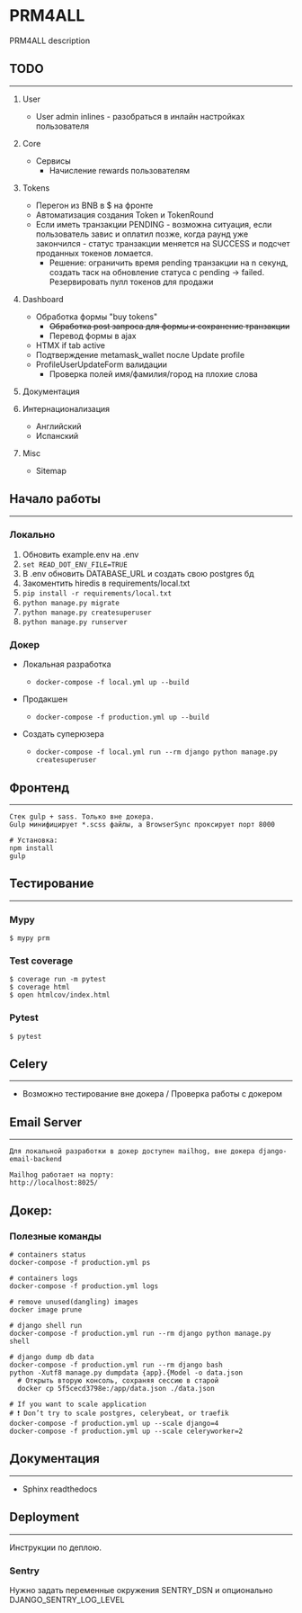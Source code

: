 # PRM4ALL

PRM4ALL description

## TODO
---

1. User
    - User admin inlines - разобраться в инлайн настройках пользователя

2. Core
    - Сервисы
        - Начисление rewards пользователям

3. Tokens
    - Перегон из BNB в $ на фронте
    - Автоматизация создания Token и TokenRound
    - Если иметь транзакции PENDING - возможна ситуация, если пользователь завис и оплатил позже, когда раунд уже закончился - статус транзакции меняется на SUCCESS и подсчет проданных токенов ломается.
        - Решение: ограничить время pending транзакции на n секунд, создать таск на обновление статуса с pending -> failed. Резервировать пулл токенов для продажи

4. Dashboard
    - Обработка формы "buy tokens"
        - ~~Обработка post запроса для формы и сохранение транзакции~~
        - Перевод формы в ajax
    - HTMX if tab active
    - Подтверждение metamask_wallet после Update profile
    - ProfileUserUpdateForm валидации
        - Проверка полей имя/фамилия/город на плохие слова

5. Документация

6. Интернационализация
    - Английский
    - Испанский

7. Misc
    - Sitemap


## Начало работы
---
### Локально

1. Обновить example.env на .env
2. `set READ_DOT_ENV_FILE=TRUE`
3. В .env обновить DATABASE_URL и создать свою postgres бд
4. Закоментить hiredis в requirements/local.txt
5. `pip install -r requirements/local.txt`
6. `python manage.py migrate`
7. `python manage.py createsuperuser`
8. `python manage.py runserver`

### Докер

- Локальная разработка
    - `docker-compose -f local.yml up --build`

- Продакшен
    - `docker-compose -f production.yml up --build`

- Создать суперюзера
    - `docker-compose -f local.yml run --rm django python manage.py createsuperuser`

## Фронтенд
---

    Стек gulp + sass. Только вне докера.
    Gulp минифицирует *.scss файлы, а BrowserSync проксирует порт 8000

    # Установка:
    npm install
    gulp


## Тестирование
---

### Mypy

    $ mypy prm

### Test coverage

    $ coverage run -m pytest
    $ coverage html
    $ open htmlcov/index.html

### Pytest

    $ pytest


## Celery
---
- Возможно тестирование вне докера / Проверка работы с докером


## Email Server
---

    Для локальной разработки в докер доступен mailhog, вне докера django-email-backend

    Mailhog работает на порту:
    http://localhost:8025/

## Докер:

### Полезные команды

    # containers status
    docker-compose -f production.yml ps

    # containers logs
    docker-compose -f production.yml logs

    # remove unused(dangling) images
    docker image prune

    # django shell run
    docker-compose -f production.yml run --rm django python manage.py shell

    # django dump db data
    docker-compose -f production.yml run --rm django bash
    python -Xutf8 manage.py dumpdata {app}.{Model -o data.json
      # Открыть вторую консоль, сохраняя сессию в старой
      docker cp 5f5cecd3798e:/app/data.json ./data.json

    # If you want to scale application
    # ❗ Don’t try to scale postgres, celerybeat, or traefik
    docker-compose -f production.yml up --scale django=4
    docker-compose -f production.yml up --scale celeryworker=2


## Документация
---

- Sphinx readthedocs

## Deployment
---

Инструкции по деплою.

### Sentry

Нужно задать переменные окружения SENTRY_DSN и опционально DJANGO_SENTRY_LOG_LEVEL
